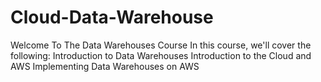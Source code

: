 # Cloud-Data-Warehouse
Welcome To The Data Warehouses Course In this course, we'll cover the following:  Introduction to Data Warehouses Introduction to the Cloud and AWS Implementing Data Warehouses on AWS
